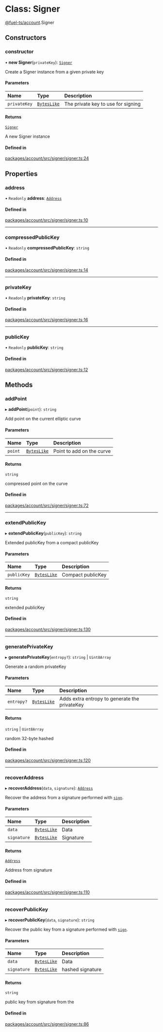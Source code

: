 # Class: Signer

[@fuel-ts/account](/api/Account/index.md).Signer

## Constructors

### constructor

• **new Signer**(`privateKey`): [`Signer`](/api/Account/Signer.md)

Create a Signer instance from a given private key

#### Parameters

| Name | Type | Description |
| :------ | :------ | :------ |
| `privateKey` | [`BytesLike`](/api/Interfaces/index.md#byteslike) | The private key to use for signing |

#### Returns

[`Signer`](/api/Account/Signer.md)

A new Signer instance

#### Defined in

[packages/account/src/signer/signer.ts:24](https://github.com/FuelLabs/fuels-ts/blob/aa70d26b/packages/account/src/signer/signer.ts#L24)

## Properties

### address

• `Readonly` **address**: [`Address`](/api/Address/Address.md)

#### Defined in

[packages/account/src/signer/signer.ts:10](https://github.com/FuelLabs/fuels-ts/blob/aa70d26b/packages/account/src/signer/signer.ts#L10)

___

### compressedPublicKey

• `Readonly` **compressedPublicKey**: `string`

#### Defined in

[packages/account/src/signer/signer.ts:14](https://github.com/FuelLabs/fuels-ts/blob/aa70d26b/packages/account/src/signer/signer.ts#L14)

___

### privateKey

• `Readonly` **privateKey**: `string`

#### Defined in

[packages/account/src/signer/signer.ts:16](https://github.com/FuelLabs/fuels-ts/blob/aa70d26b/packages/account/src/signer/signer.ts#L16)

___

### publicKey

• `Readonly` **publicKey**: `string`

#### Defined in

[packages/account/src/signer/signer.ts:12](https://github.com/FuelLabs/fuels-ts/blob/aa70d26b/packages/account/src/signer/signer.ts#L12)

## Methods

### addPoint

▸ **addPoint**(`point`): `string`

Add point on the current elliptic curve

#### Parameters

| Name | Type | Description |
| :------ | :------ | :------ |
| `point` | [`BytesLike`](/api/Interfaces/index.md#byteslike) | Point to add on the curve |

#### Returns

`string`

compressed point on the curve

#### Defined in

[packages/account/src/signer/signer.ts:72](https://github.com/FuelLabs/fuels-ts/blob/aa70d26b/packages/account/src/signer/signer.ts#L72)

___

### extendPublicKey

▸ **extendPublicKey**(`publicKey`): `string`

Extended publicKey from a compact publicKey

#### Parameters

| Name | Type | Description |
| :------ | :------ | :------ |
| `publicKey` | [`BytesLike`](/api/Interfaces/index.md#byteslike) | Compact publicKey |

#### Returns

`string`

extended publicKey

#### Defined in

[packages/account/src/signer/signer.ts:130](https://github.com/FuelLabs/fuels-ts/blob/aa70d26b/packages/account/src/signer/signer.ts#L130)

___

### generatePrivateKey

▸ **generatePrivateKey**(`entropy?`): `string` \| `Uint8Array`

Generate a random privateKey

#### Parameters

| Name | Type | Description |
| :------ | :------ | :------ |
| `entropy?` | [`BytesLike`](/api/Interfaces/index.md#byteslike) | Adds extra entropy to generate the privateKey |

#### Returns

`string` \| `Uint8Array`

random 32-byte hashed

#### Defined in

[packages/account/src/signer/signer.ts:120](https://github.com/FuelLabs/fuels-ts/blob/aa70d26b/packages/account/src/signer/signer.ts#L120)

___

### recoverAddress

▸ **recoverAddress**(`data`, `signature`): [`Address`](/api/Address/Address.md)

Recover the address from a signature performed with [`sign`](#sign).

#### Parameters

| Name | Type | Description |
| :------ | :------ | :------ |
| `data` | [`BytesLike`](/api/Interfaces/index.md#byteslike) | Data |
| `signature` | [`BytesLike`](/api/Interfaces/index.md#byteslike) | Signature |

#### Returns

[`Address`](/api/Address/Address.md)

Address from signature

#### Defined in

[packages/account/src/signer/signer.ts:110](https://github.com/FuelLabs/fuels-ts/blob/aa70d26b/packages/account/src/signer/signer.ts#L110)

___

### recoverPublicKey

▸ **recoverPublicKey**(`data`, `signature`): `string`

Recover the public key from a signature performed with [`sign`](#sign).

#### Parameters

| Name | Type | Description |
| :------ | :------ | :------ |
| `data` | [`BytesLike`](/api/Interfaces/index.md#byteslike) | Data |
| `signature` | [`BytesLike`](/api/Interfaces/index.md#byteslike) | hashed signature |

#### Returns

`string`

public key from signature from the

#### Defined in

[packages/account/src/signer/signer.ts:86](https://github.com/FuelLabs/fuels-ts/blob/aa70d26b/packages/account/src/signer/signer.ts#L86)
